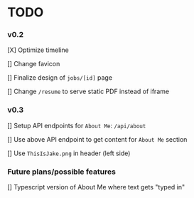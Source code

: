 # TODO

### v0.2

[X] Optimize timeline

[] Change favicon

[] Finalize design of `jobs/[id]` page

[] Change `/resume` to serve static PDF instead of iframe

### v0.3

[] Setup API endpoints for `About Me`: `/api/about`

[] Use above API endpoint to get content for `About Me` section

[] Use `ThisIsJake.png` in header (left side)

### Future plans/possible features

[] Typescript version of About Me where text gets "typed in"
